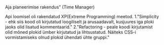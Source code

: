 Aja planeerimise rakendus" (Time Manager)

Api loomisel oli rakendatud XP(Extreme Programming) meetod.
  1."Simplicity - ehk siis kood oli kirjutatud loogiliselt ja arusaadavalt, kusjuures iga ploki jaoks olid lisatud kommentaarid."
  2."Refactoring - peale koodi kirjutamist olid mõned plokid ümber kirjutatud ja lihtsustatud. Näiteks CSS-i vormistamiseks olnud plokid ühendati ühte gruppi."
  
